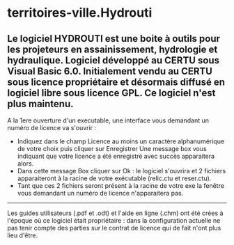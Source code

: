 # territoires-ville.Hydrouti
<h2>Le logiciel HYDROUTI est une boite à outils pour les projeteurs en assainissement, hydrologie et hydraulique. Logiciel développé au CERTU sous Visual Basic 6.0. Initialement vendu au CERTU sous licence propriétaire et désormais diffusé en logiciel libre sous licence GPL. Ce logiciel n'est plus maintenu.</h2>

A la 1ere ouverture d'un executable, une interface vous demandant un numéro de licence va s'ouvrir :

   * Indiquez dans le champ Licence au moins un caractère alphanumérique de votre choix puis cliquer sur Enregistrer Une message box vous indiquant que votre licence a été enregistré avec succès apparaitera alors.
   * Dans cette message Box cliquer sur Ok : le logiciel s'ouvrira et 2 fichiers apparaiteront à la racine de votre exécutable (relic.ctu et reser.ctu).
   * Tant que ces 2 fichiers seront présent à la racine de votre exe la fenêtre vous demandant un numéro de licence n'apparaitera pas.
-------------------------------------------------------------------------------------------------------------------------------------
Les guides utilisateurs (.pdf et .odt) et l'aide en ligne (.chm) ont été crées à l'époque où ce logiciel était propriétaire : dans la configuration actuelle ne pas tenir compte des parties sur le contrat de licence qui de fait n'ont plus lieu d'être.
